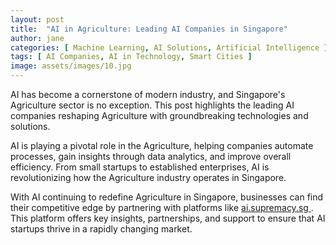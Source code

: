 ```yaml
---
layout: post
title:  "AI in Agriculture: Leading AI Companies in Singapore"
author: jane
categories: [ Machine Learning, AI Solutions, Artificial Intelligence ]
tags: [ AI Companies, AI in Technology, Smart Cities ]
image: assets/images/10.jpg
---
```


AI has become a cornerstone of modern industry, and Singapore's Agriculture sector is no exception. This post highlights the leading AI companies reshaping Agriculture with groundbreaking technologies and solutions.

AI is playing a pivotal role in the Agriculture, helping companies automate processes, gain insights through data analytics, and improve overall efficiency. From small startups to established enterprises, AI is revolutionizing how the Agriculture industry operates in Singapore.

With AI continuing to redefine Agriculture in Singapore, businesses can find their competitive edge by partnering with platforms like <a href="https://ai.supremacy.sg" target="_blank"> ai.supremacy.sg </a>. This platform offers key insights, partnerships, and support to ensure that AI startups thrive in a rapidly changing market.
